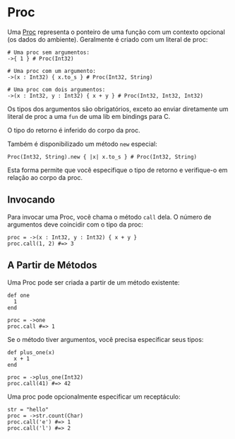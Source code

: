 # Proc

Uma [Proc](http://crystal-lang.org/api/Proc.html) representa o ponteiro de uma função com um contexto opcional (os dados do ambiente). Geralmente é criado com um literal de proc:

```crystal
# Uma proc sem argumentos:
->{ 1 } # Proc(Int32)

# Uma proc com um argumento:
->(x : Int32) { x.to_s } # Proc(Int32, String)

# Uma proc com dois argumentos:
->(x : Int32, y : Int32) { x + y } # Proc(Int32, Int32, Int32)
```

Os tipos dos argumentos são obrigatórios, exceto ao enviar diretamente um literal de proc a uma `fun` de uma lib em bindings para C.

O tipo do retorno é inferido do corpo da proc.

Também é disponibilizado um método `new` especial:

```crystal
Proc(Int32, String).new { |x| x.to_s } # Proc(Int32, String)
```

Esta forma permite que você especifique o tipo de retorno e verifique-o em relação ao corpo da proc.

## Invocando

Para invocar uma Proc, você chama o método `call` dela. O número de argumentos deve coincidir com o tipo da proc:

```crystal
proc = ->(x : Int32, y : Int32) { x + y }
proc.call(1, 2) #=> 3
```

## A Partir de Métodos

Uma Proc pode ser criada a partir de um método existente:

```crystal
def one
  1
end

proc = ->one
proc.call #=> 1
```

Se o método tiver argumentos, você precisa especificar seus tipos:

```crystal
def plus_one(x)
  x + 1
end

proc = ->plus_one(Int32)
proc.call(41) #=> 42
```

Uma proc pode opcionalmente especificar um receptáculo:

```crystal
str = "hello"
proc = ->str.count(Char)
proc.call('e') #=> 1
proc.call('l') #=> 2
```
